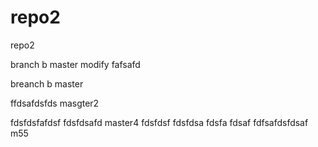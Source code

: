 # repo2
repo2

branch b
master modify
fafsafd


breanch b
master

ffdsafdsfds
masgter2

fdsfdsfafdsf
fdsfdsafd
master4
fdsfdsf
fdsfdsa
fdsfa
fdsaf
fdfsafdsfdsaf
m55
